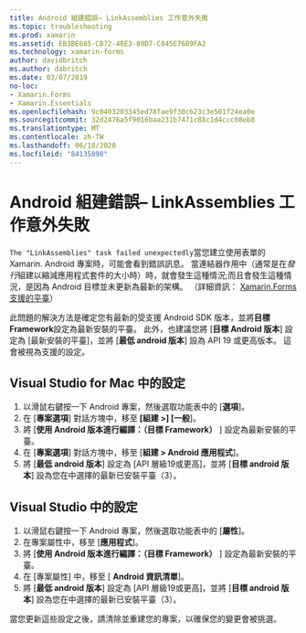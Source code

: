 ```yaml
---
title: Android 組建錯誤– LinkAssemblies 工作意外失敗
ms.topic: troubleshooting
ms.prod: xamarin
ms.assetid: EB3BE685-CB72-48E3-89D7-C845E76B9FA2
ms.technology: xamarin-forms
author: davidbritch
ms.author: dabritch
ms.date: 03/07/2019
no-loc:
- Xamarin.Forms
- Xamarin.Essentials
ms.openlocfilehash: 9c0403203345ed78fae9f30c623c3e501f24ea0e
ms.sourcegitcommit: 32d2476a5f9016baa231b7471c88c1d4ccc08eb8
ms.translationtype: MT
ms.contentlocale: zh-TW
ms.lasthandoff: 06/18/2020
ms.locfileid: "84135898"
---
```

# <a name="android-build-error--the-linkassemblies-task-failed-unexpectedly"></a>Android 組建錯誤– LinkAssemblies 工作意外失敗

`The "LinkAssemblies" task failed unexpectedly`當您建立使用表單的 Xamarin. Android 專案時，可能會看到錯誤訊息。 當連結器作用中（通常是在*發行*組建以縮減應用程式套件的大小時）時，就會發生這種情況;而且會發生這種情況，是因為 Android 目標並未更新為最新的架構。 （詳細資訊： [ Xamarin.Forms 支援的平臺](~/get-started/supported-platforms.md#android-platform-support)）

此問題的解決方法是確定您有最新的受支援 Android SDK 版本，並將**目標 Framework**設定為最新安裝的平臺。 此外，也建議您將 [**目標 Android 版本**] 設定為 [最新安裝的平臺]，並將 [**最低 android 版本**] 設為 API 19 或更高版本。 這會被視為支援的設定。

## <a name="setting-in-visual-studio-for-mac"></a>Visual Studio for Mac 中的設定

1. 以滑鼠右鍵按一下 Android 專案，然後選取功能表中的 [**選項**]。
2. 在 [**專案選項**] 對話方塊中，移至 **[組建 >] [一般**]。
3. 將 [**使用 Android 版本進行編譯：（目標 Framework）** ] 設定為最新安裝的平臺。
4. 在 [**專案選項**] 對話方塊中，移至 [**組建 > Android 應用程式**]。
5. 將 [**最低 android 版本**] 設定為 [API 層級19或更高]，並將 [**目標 android 版本**] 設為您在中選擇的最新已安裝平臺（3）。

## <a name="setting-in-visual-studio"></a>Visual Studio 中的設定

1. 以滑鼠右鍵按一下 Android 專案，然後選取功能表中的 [**屬性**]。
2. 在專案屬性中，移至 [**應用程式**]。
3. 將 [**使用 Android 版本進行編譯：（目標 Framework）** ] 設定為最新安裝的平臺。
4. 在 [專案屬性] 中，移至 [ **Android 資訊清單**]。
5. 將 [**最低 android 版本**] 設定為 [API 層級19或更高]，並將 [**目標 android 版本**] 設為您在中選擇的最新已安裝平臺（3）。

當您更新這些設定之後，請清除並重建您的專案，以確保您的變更會被挑選。

